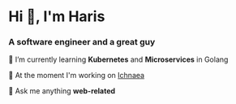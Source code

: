 <h1>Hi 🤙, I'm Haris</h1>
<h3>A software engineer and a great guy</h3>

<div>

 🌱 I’m currently learning **Kubernetes** and **Microservices** in Golang

 🔭 At the moment I'm working on [Ichnaea](https://github.com/xrazis/ichnaea)

 💬 Ask me anything **web-related**

</div>
